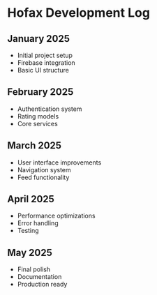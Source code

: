 # Hofax Development Log

## January 2025
- Initial project setup
- Firebase integration
- Basic UI structure

## February 2025  
- Authentication system
- Rating models
- Core services

## March 2025
- User interface improvements
- Navigation system
- Feed functionality

## April 2025
- Performance optimizations
- Error handling
- Testing

## May 2025
- Final polish
- Documentation
- Production ready
